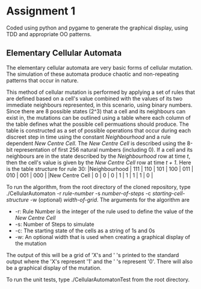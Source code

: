 <h1>Assignment 1 </h1>
Coded using python and pygame to generate the graphical display, using TDD and appropriate OO patterns.

<h2>Elementary Cellular Automata </h2>
The elementary cellular automata are very basic forms of cellular mutation. The simulation of these automata produce chaotic and non-repeating patterns that occur in nature.

This method of cellular mutation is performed by applying a set of rules that are defined based on a cell's value combined with the values of its two immediate neighbours represented, in this scenario, using binary numbers. Since there are 8 possible states (2^3) that a cell and its neighbours can exist in, the mutations can be outlined using a table where each column of the table defines what the possible cell permuations should produce. The table is constructed as a set of possible operations that occur during each discreet step in time using the constant *Neighbourhood* and a rule dependent *New Centre Cell*. The *New Centre Cell* is described using the 8-bit representation of first 256 natural numbers (including 0). If a cell and its neighbours are in the state described by the *Neighbourhood* row at time *t*, then the cell's value is given by the *New Centre Cell* row at time *t + 1*.  Here is the table structure for rule 30:
|Neighbourhood | 111 | 110 | 101 | 100 | 011 | 010 | 001 | 000 |
|New Centre Cell | 0 | 0 | 0 | 1 | 1 | 1 | 1 | 0 |

To run the algorithm, from the root directory of the cloned repository, type ./CellularAutomaton -r *rule-number* -s *number-of-steps* -c *starting-cell-structure* -w (optional) *width-of-grid*. The arguments for the algorithm are 
+ -r: Rule Number is the integer of the rule used to define the value of the *New Centre Cell*
+ -s: Number of Steps to simulate
+ -c: The starting state of the cells as a string of 1s and 0s
+ -w: An optional width that is used when creating a graphical display of the mutation

The output of this will be a grid of 'X's and ' 's printed to the standard output where the 'X's represent '1' and the ' 's represent '0'. There will also be a graphical display of the mutation.

To run the unit tests, type ./CellularAutomatonTest from the root directory.


